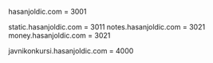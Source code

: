 hasanjoldic.com = 3001

static.hasanjoldic.com = 3011
notes.hasanjoldic.com = 3021
money.hasanjoldic.com = 3021

javnikonkursi.hasanjoldic.com = 4000

